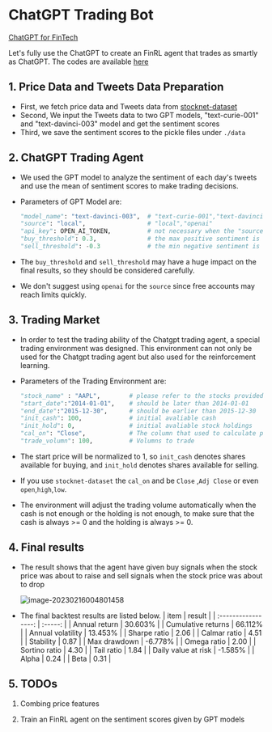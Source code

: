 # ChatGPT Trading Bot

[ChatGPT for FinTech](https://github.com/AI4Finance-Foundation/ChatGPT-for-FinTech)

Let's fully use the ChatGPT to create an FinRL agent that trades as smartly as ChatGPT. The codes are available [here](https://github.com/oliverwang15/Alternative-Data/blob/main/demo/chatgpt-trading/main.ipynb)

## 1. Price Data and Tweets Data Preparation

* First, we fetch price data and Tweets data from [stocknet-dataset](https://github.com/yumoxu/stocknet-dataset)
* Second, We input the Tweets data to two GPT models, "text-curie-001" and "text-davinci-003" model and get the sentiment scores
* Third, we save the sentiment scores to the pickle files under `./data`

## 2. ChatGPT Trading Agent

* We used the GPT model to analyze the sentiment of each day's tweets and use the mean of sentiment scores to make trading decisions. 

* Parameters of GPT Model are:

  ``` PyThon
  "model_name": "text-davinci-003",  # "text-curie-001","text-davinci-003"
  "source": "local",                 # "local","openai"
  "api_key": OPEN_AI_TOKEN,          # not necessary when the "source" is "local"
  "buy_threshold": 0.3,              # the max positive sentiment is 1, so this should range from 0 to 1 
  "sell_threshold": -0.3             # the min negative sentiment is -1, so this should range from -1 to 0
  ```

* The `buy_threshold` and `sell_threshold` may have a huge impact on the final results, so they should be considered carefully.

* We don't suggest using  `openai` for the `source` since free accounts may reach limits quickly.

## 3. Trading Market 

* In order to test the trading ability of the Chatgpt trading agent, a special trading environment was designed. This environment can not only be used for the Chatgpt trading agent but also used for the reinforcement learning. 

* Parameters of the Trading Environment are:

  ``` PyThon
  "stock_name" : "AAPL",        # please refer to the stocks provided by stocknet-dataset
  "start_date":"2014-01-01",    # should be later than 2014-01-01
  "end_date":"2015-12-30",      # should be earlier than 2015-12-30
  "init_cash": 100,             # initial avaliable cash
  "init_hold": 0,               # initial avaliable stock holdings
  "cal_on": "Close",            # The column that used to calculate prices
  "trade_volumn": 100,          # Volumns to trade
  ```

* The start price will be normalized to 1, so `init_cash` denotes shares available for buying, and `init_hold` denotes shares available for selling.

* If  you use `stocknet-dataset` the `cal_on` and be `Close` ,`Adj Close` or even `open`,`high`,`low`.

* The environment will adjust the trading volume automatically when the cash is not enough or the holding is not enough, to make sure that the cash is always >= 0 and the holding is always >= 0.

## 4. Final results

* The result shows that the agent have given buy signals when the stock price was about to raise and sell signals when the stock price was about to drop

  ![image-20230216004801458](https://cdn.jsdelivr.net/gh/oliverwang15/imgbed@main/img/Chatgpt_trading_res.png)

* The final backtest results are listed below. 
  |        item         | result  |
  | :-----------------: | :-----: |
  |    Annual return    | 30.603% |
  | Cumulative returns  | 66.112% |
  |  Annual volatility  | 13.453% |
  |    Sharpe ratio     |  2.06   |
  |    Calmar ratio     |  4.51   |
  |      Stability      |  0.87   |
  |    Max drawdown     | -6.778% |
  |     Omega ratio     |  2.00   |
  |    Sortino ratio    |  4.30   |
  |     Tail ratio      |  1.84   |
  | Daily value at risk | -1.585% |
  |        Alpha        |  0.24   |
  |        Beta         |  0.31   |

## 5. TODOs

1. Combing price features

2. Train an FinRL agent on the sentiment scores given by GPT models
